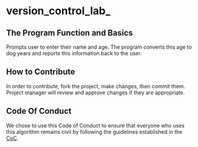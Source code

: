 # version_control_lab_

## The Program Function and Basics

Prompts user to enter their name and age. The program converts this age to dog years and reports this information back to the user.

## How to Contribute

In order to contribute, fork the project, make changes, then commit them. Project manager will review and approve changes if they are appropriate.

## Code Of Conduct

We chose to use this Code of Conduct to ensure that everyone who uses this algorithm remains civil by following the guidelines established in the [CoC](https://github.com/benjamin-kiddie/version_control_lab_/blob/main/CODE-OF-CONDUCT.md). 
